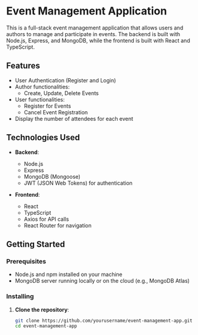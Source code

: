 # Event Management Application

This is a full-stack event management application that allows users and authors to manage and participate in events. The backend is built with Node.js, Express, and MongoDB, while the frontend is built with React and TypeScript.

## Features

- User Authentication (Register and Login)
- Author functionalities:
  - Create, Update, Delete Events
- User functionalities:
  - Register for Events
  - Cancel Event Registration
- Display the number of attendees for each event

## Technologies Used

- **Backend**:
  - Node.js
  - Express
  - MongoDB (Mongoose)
  - JWT (JSON Web Tokens) for authentication

- **Frontend**:
  - React
  - TypeScript
  - Axios for API calls
  - React Router for navigation

## Getting Started

### Prerequisites

- Node.js and npm installed on your machine
- MongoDB server running locally or on the cloud (e.g., MongoDB Atlas)

### Installing

1. **Clone the repository**:
   ```bash
   git clone https://github.com/yourusername/event-management-app.git
   cd event-management-app

